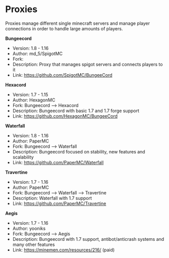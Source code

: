 # Proxies
Proxies manage different single minecraft servers and manage player connections in order to handle large amounts of players. 

**Bungeecord**
  - Version: 1.8 - 1.16
  - Author: md_5/SpigotMC
  - Fork:
  - Description: Proxy that manages spigot servers and connects players to it
  - Link: https://github.com/SpigotMC/BungeeCord
  
**Hexacord**
  - Version: 1.7 - 1.15
  - Author: HexagonMC
  - Fork: Bungeecord --> Hexacord
  - Description: Bungeecord with basic 1.7 and 1.7 forge support
  - Link: https://github.com/HexagonMC/BungeeCord
  
**Waterfall**
  - Version: 1.8 - 1.16
  - Author: PaperMC
  - Fork: Bungeecord --> Waterfall
  - Description: Bungeecord focused on stability, new features and scalability
  - Link: https://github.com/PaperMC/Waterfall
  
**Travertine**
  - Version: 1.7 - 1.16
  - Author: PaperMC
  - Fork: Bungeecord --> Waterfall --> Travertine
  - Description: Waterfall with 1.7 support
  - Link: https://github.com/PaperMC/Travertine
  
**Aegis**
  - Version: 1.7 - 1.16
  - Author: yooniks
  - Fork: Bungeecord --> Aegis
  - Description: Bungeecord with 1.7 support, antibot/anticrash systems and many other features
  - Link: https://minemen.com/resources/216/ (paid)
